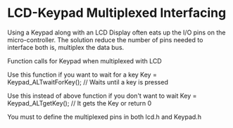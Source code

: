 LCD-Keypad Multiplexed Interfacing
==================================

Using a Keypad along with an LCD Display often eats up the I/O pins on the micro-controller. The solution reduce the number of pins needed to interface both is, multiplex the data bus.

Function calls for Keypad when multiplexed with LCD

Use this function if you want to wait for a key
Key = Keypad_ALTwaitForKey();    // Waits until a key is pressed

Use this instead of above function if you don't want to wait
Key = Keypad_ALTgetKey();    // It gets the Key or return 0

You must to define the multiplexed pins in both lcd.h and Keypad.h
